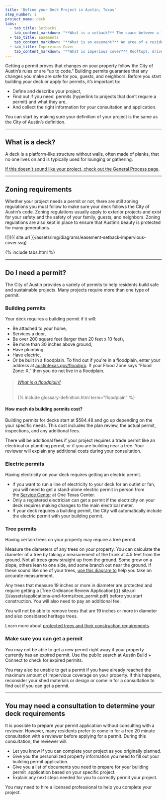 ```yaml
---
title: 'Define your Deck Project in Austin, Texas'
step_number: 1
project_name: deck
tabs:
  - tab_title: Setbacks
    tab_content_markdown: "**What is a setback?** The space between a lot's border and the area where a building can be built. Setbacks typically cannot have anything built on them. Regardless of how tall your deck is, you can't build it within 10 feet of the rear border or within 5 feet of the side borders of your lot. [Learn more about setbacks](/resources/glossary/setback)."
  - tab_title: Easements
    tab_content_markdown: "**What is an easement?** An area of a resident's property that can be used, built on or changed by a government entity or neighbor. You may not build on any easements on your property. The city will need to access any easements on your lot. You may be fined or asked to demolish your deck if you choose to build it on an easement. [Learn more about easements](/resources/glossary/easement)."
  - tab_title: Impervious Cover
    tab_content_markdown: '**What is imperious cover?** Rooftops, driveways, parking lots, and other man-made or stone surfaces that keep water from being absorbed into the ground. Impervious cover restrictions are put in place to prevent flooding during and after heavy rains. If your deck is uncovered, has spaces between the planks, and is located over a permeable surface like grass, then only half of the deck’s surface area will affect the total amount of impervious cover on your property. If you are covering your deck or there won’t be spaces between the planks, then 100% of the deck’s surface area will count towards the amount of impervious cover on your property. A reviewer can help you come up with options if you have or are close to maxing out your impervious cover. [Learn more about impervious cover](/resources/glossary/impervious-cover).'
---
```



Getting a permit proves that changes on your property follow the City of Austin’s rules or are “up to code.” Building permits guarantee that any changes you make are safe for you, guests, and neighbors. Before you start building your deck or apply for permits, it’s important to:

* Define and describe your project,
* Find out if you need &nbsp;permits (hyperlink to projects that don’t require a permit) and what they are,
* And collect the right information for your consultation and application.

You can start by making sure your definition of your project is the same as the City of Austin’s definition.

---

## What is a deck?

A deck is a platform-like structure without walls, often made of planks, that no one lives on and is typically used for lounging or gathering.

[If this doesn't sound like your project, check out the General Process page](/projects/general-process).

---

## Zoning requirements

Whether your project needs a permit or not, there are still zoning regulations you must follow to make sure your deck follows the City of Austin’s code. Zoning regulations usually apply to exterior projects and exist for your safety and the safety of your family, guests, and neighbors. Zoning regulations are also kept in place to ensure that Austin’s beauty is protected for many generations.

![]({{ site.url }}/assets/img/diagrams/easement-setback-impervious-cover.svg)

{% include tabs.html %}

---

## Do I need a permit?

The City of Austin provides a variety of permits to help residents build safe and sustainable projects. Many projects require more than one type of permit.

### Building permits

Your deck requires a building permit if it will:

* Be attached to your home,
* Services a door,
* Be over 200 square feet (larger than 20 feet x 10 feet),
* Be more than 30 inches above ground,
* Have plumbing,
* Have electric,
* Or be built in a floodplain. To find out if you're in a floodplain, enter your address at [austintexas.gov/floodpro](http://austintexas.gov/floodpro/). If your Flood Zone says “Flood Zone: X,” then you do not live in a floodplain.

> ###### [What is a floodplain?](/resources/glossary/floodplain)
>
> {% include glossary-definition.html term="floodplain" %}

#### How much do building permits cost?

Building permits for decks start at $584.48 and go up depending on the your specific needs. This cost includes the plan review, the actual permit, inspections, and any additional fees.

There will be additional fees if your project requires a trade permit like an electrical or plumbing permit, or if you are building near a tree. Your reviewer will explain any additional costs during your consultation.

### Electric permits

Having electricity on your deck requires getting an electric permit.

* If you want to run a line of electricity to your deck for an outlet or fan, you will need to get a stand-alone electric permit in person from the&nbsp;[Service Center](/resources/contact/#service-contact) at One Texas Center.
* Only a registered electrician can get a permit if the electricity on your deck requires making changes to the main electrical meter.
* If your deck requires a building permit, the City will automatically include the electric permit with your building permit.

### Tree permits

Having certain trees on your property may require a tree permit.

Measure the diameters of any trees on your property. You can calculate the diameter of a tree by taking a measurement of the trunk at 4.5 feet from the ground. Not all trees grow straight up from the ground. Some grow on a slope, others lean to one side, and some branch out near the ground. If these sound like one of your trees, [use this diagram to](https://www.austintexas.gov/sites/default/files/files/Planning/City_Arborist/Tree_Measurement_Diagram.pdf) help you take an accurate measurement.

Any trees that measure 19 inches or more in diameter are protected and require getting a [Tree Ordinance Review Application]({{ site.url }}/assets/applications-and-forms/tree_permit.pdf) before you start construction. You will also need to pay an additional fee.

You will not be able to remove trees that are 19 inches or more in diameter and also considered heritage trees.

Learn more about [protected trees and their construction requirements](/residential-toolkit/building-near-a-tree/).

### Make sure you can get a permit

You may not be able to get a new permit right away if your property currently has an expired permit. Use the public search at Austin Build + Connect to check for expired permits.

You may also be unable to get a permit if you have already reached the maximum amount of impervious coverage on your property. If this happens, reconsider your shed materials or design or come in for a consultation to find out if you can get a permit.

---

## You may need a consultation to determine your deck requirements

It is possible to prepare your permit application without consulting with a reviewer. However, many residents prefer to come in for a free 20 minute consultation with a reviewer before applying for a permit. During this consultation, the reviewer will:

* Let you know if you can complete your project as you originally planned.
* Give you the personalized property information you need to fill out your building permit application.
* Give you a list of documents you need to prepare for your building permit &nbsp;application based on your specific project.
* Explain any next steps needed for you to correctly permit your project.

You may need to hire a licensed professional to help you complete your project.
